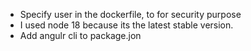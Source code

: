 - Specify user in the dockerfile, to for security purpose
- I used node 18 because its the latest stable version.
- Add angulr cli to package.jon